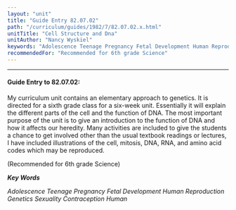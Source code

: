 ```yaml
---
layout: "unit"
title: "Guide Entry 82.07.02"
path: "/curriculum/guides/1982/7/82.07.02.x.html"
unitTitle: "Cell Structure and Dna"
unitAuthor: "Nancy Wyskiel"
keywords: "Adolescence Teenage Pregnancy Fetal Development Human Reproduction Genetics Sexuality Contraception Human"
recommendedFor: "Recommended for 6th grade Science"
---
```

<body>
<hr/>
<h4>
Guide Entry to 82.07.02:
</h4>
My curriculum unit contains an elementary approach to genetics.  It is directed for a sixth grade class for a six-week unit.  Essentially it will explain the different parts of the cell and the function of DNA. The most important purpose of the unit is to give an introduction to the function of DNA and how it affects our heredity.  Many activities are included to give the students a chance to get involved other than the usual textbook readings or lectures, I have included illustrations of the cell, mitosis, DNA, RNA, and amino acid codes which may be reproduced.
<p>
(Recommended for 6th grade Science)
</p>
<p>
<b>
<i>
Key Words
</i>
</b>
<br/>
</p>
<p>
<i>
Adolescence Teenage Pregnancy Fetal Development Human Reproduction Genetics Sexuality Contraception Human
</i>
</p>
</body>